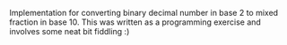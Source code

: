 Implementation for converting binary decimal number in base 2
to mixed fraction in base 10. 
This was written as a programming exercise and involves some
neat bit fiddling :)